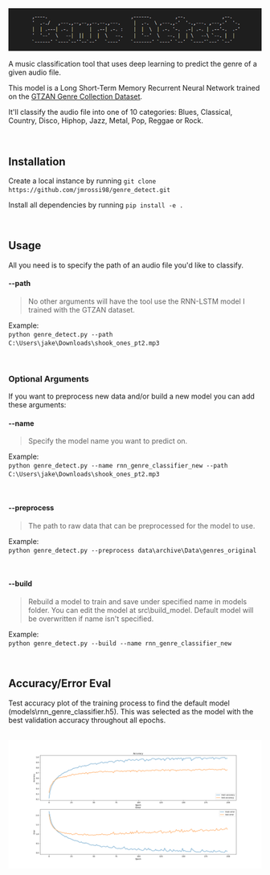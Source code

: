 <img src="/images/title.png" alt="Title" width="1200">

<br />

A music classification tool that uses deep learning to predict the genre of a given audio file.

This model is a Long Short-Term Memory Recurrent Neural Network trained on the [GTZAN Genre Collection Dataset](https://www.kaggle.com/datasets/carlthome/gtzan-genre-collection).

It'll classify the audio file into one of 10 categories: Blues, Classical, Country, Disco, Hiphop, Jazz, Metal, Pop, Reggae or Rock.

<br />

## Installation

Create a local instance by running
` git clone https://github.com/jmrossi98/genre_detect.git `

Install all dependencies by running
`pip install -e .`

<br />

## Usage

All you need is to specify the path of an audio file you'd like to classify.

#### --path

> No other arguments will have the tool use the RNN-LSTM model I trained with the GTZAN dataset.

Example: <br />
`python genre_detect.py --path C:\Users\jake\Downloads\shook_ones_pt2.mp3`

<br />

### Optional Arguments

If you want to preprocess new data and/or build a new model you can add these arguments:

#### --name

> Specify the model name you want to predict on.

Example: <br />
`python genre_detect.py --name rnn_genre_classifier_new --path C:\Users\jake\Downloads\shook_ones_pt2.mp3`

<br />

#### --preprocess

> The path to raw data that can be preprocessed for the model to use.

Example: <br />
`python genre_detect.py --preprocess data\archive\Data\genres_original`

<br />

#### --build

> Rebuild a model to train and save under specified name in models folder. You can edit the model at src\build_model. Default model will be overwritten if name isn't specified.

Example: <br />
`python genre_detect.py --build --name rnn_genre_classifier_new`

<br />

## Accuracy/Error Eval
Test accuracy plot of the training process to find the default model (models\rnn_genre_classifier.h5). This was selected as the model with the best validation accuracy throughout all epochs.

<br />

<img src="/images/model_eval.png" alt="ModelEval" width="1200">

